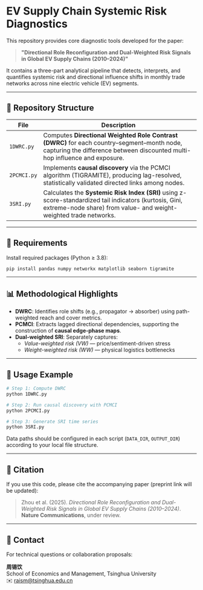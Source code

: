 
# EV Supply Chain Systemic Risk Diagnostics

This repository provides core diagnostic tools developed for the paper:

> **"Directional Role Reconfiguration and Dual-Weighted Risk Signals in Global EV Supply Chains (2010–2024)"**

It contains a three-part analytical pipeline that detects, interprets, and quantifies systemic risk and directional influence shifts in monthly trade networks across nine electric vehicle (EV) segments.

---

## 📁 Repository Structure

| File         | Description                                                                 |
|--------------|-----------------------------------------------------------------------------|
| `1DWRC.py`   | Computes **Directional Weighted Role Contrast (DWRC)** for each country–segment–month node, capturing the difference between discounted multi-hop influence and exposure. |
| `2PCMCI.py`  | Implements **causal discovery** via the PCMCI algorithm (TIGRAMITE), producing lag-resolved, statistically validated directed links among nodes. |
| `3SRI.py`    | Calculates the **Systemic Risk Index (SRI)** using z-score-standardized tail indicators (kurtosis, Gini, extreme-node share) from value- and weight-weighted trade networks. |

---

## 🔧 Requirements

Install required packages (Python ≥ 3.8):

```bash
pip install pandas numpy networkx matplotlib seaborn tigramite
```

---

## 📊 Methodological Highlights

- **DWRC**: Identifies role shifts (e.g., propagator → absorber) using path-weighted reach and cover metrics.
- **PCMCI**: Extracts lagged directional dependencies, supporting the construction of **causal edge-phase maps**.
- **Dual-weighted SRI**: Separately captures:
  - *Value-weighted risk (VW)* — price/sentiment-driven stress
  - *Weight-weighted risk (WW)* — physical logistics bottlenecks

---

## 🧪 Usage Example

```bash
# Step 1: Compute DWRC
python 1DWRC.py

# Step 2: Run causal discovery with PCMCI
python 2PCMCI.py

# Step 3: Generate SRI time series
python 3SRI.py
```

Data paths should be configured in each script (`DATA_DIR`, `OUTPUT_DIR`) according to your local file structure.

---

## 📌 Citation

If you use this code, please cite the accompanying paper (preprint link will be updated):

> Zhou et al. (2025). *Directional Role Reconfiguration and Dual-Weighted Risk Signals in Global EV Supply Chains (2010–2024)*. **Nature Communications**, under review.

---

## 📩 Contact

For technical questions or collaboration proposals:

**周锡饮**  
School of Economics and Management, Tsinghua University  
✉️ raism@tsinghua.edu.cn
